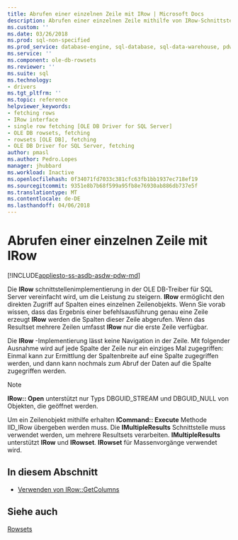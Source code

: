```yaml
---
title: Abrufen einer einzelnen Zeile mit IRow | Microsoft Docs
description: Abrufen einer einzelnen Zeile mithilfe von IRow-Schnittstelle von OLE DB-Treiber für SQL Server
ms.custom: ''
ms.date: 03/26/2018
ms.prod: sql-non-specified
ms.prod_service: database-engine, sql-database, sql-data-warehouse, pdw
ms.service: ''
ms.component: ole-db-rowsets
ms.reviewer: ''
ms.suite: sql
ms.technology:
- drivers
ms.tgt_pltfrm: ''
ms.topic: reference
helpviewer_keywords:
- fetching rows
- IRow interface
- single row fetching [OLE DB Driver for SQL Server]
- OLE DB rowsets, fetching
- rowsets [OLE DB], fetching
- OLE DB Driver for SQL Server, fetching
author: pmasl
ms.author: Pedro.Lopes
manager: jhubbard
ms.workload: Inactive
ms.openlocfilehash: 0f34071fd7033c381cfc63fb1bb1937ec718ef19
ms.sourcegitcommit: 9351e8b7b68f599a95fb8e76930ab886db737e5f
ms.translationtype: MT
ms.contentlocale: de-DE
ms.lasthandoff: 04/06/2018
---
```

# <a name="fetching-a-single-row-with-irow"></a>Abrufen einer einzelnen Zeile mit IRow
[!INCLUDE[appliesto-ss-asdb-asdw-pdw-md](../../../includes/appliesto-ss-asdb-asdw-pdw-md.md)]

  Die **IRow** schnittstellenimplementierung in der OLE DB-Treiber für SQL Server vereinfacht wird, um die Leistung zu steigern. **IRow** ermöglicht den direkten Zugriff auf Spalten eines einzelnen Zeilenobjekts. Wenn Sie vorab wissen, dass das Ergebnis einer befehlsausführung genau eine Zeile erzeugt **IRow** werden die Spalten dieser Zeile abgerufen. Wenn das Resultset mehrere Zeilen umfasst **IRow** nur die erste Zeile verfügbar.  
  
 Die **IRow** -Implementierung lässt keine Navigation in der Zeile. Mit folgender Ausnahme wird auf jede Spalte der Zeile nur ein einziges Mal zugegriffen: Einmal kann zur Ermittlung der Spaltenbreite auf eine Spalte zugegriffen werden, und dann kann nochmals zum Abruf der Daten auf die Spalte zugegriffen werden.  
  
> [!NOTE]  
>  **IRow:: Open** unterstützt nur Typs DBGUID_STREAM und DBGUID_NULL von Objekten, die geöffnet werden.  
  
 Um ein Zeilenobjekt mithilfe erhalten **ICommand:: Execute** Methode IID_IRow übergeben werden muss. Die **IMultipleResults** Schnittstelle muss verwendet werden, um mehrere Resultsets verarbeiten. **IMultipleResults** unterstützt **IRow** und **IRowset**. **IRowset** für Massenvorgänge verwendet wird.  
  
## <a name="in-this-section"></a>In diesem Abschnitt  
  
-   [Verwenden von IRow::GetColumns](../../oledb/ole-db-rowsets/using-irow-getcolumns.md)   
  
## <a name="see-also"></a>Siehe auch  
 [Rowsets](../../oledb/ole-db-rowsets/rowsets.md)  
  
  

